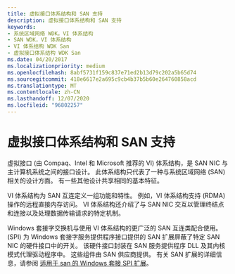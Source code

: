 ```yaml
---
title: 虚拟接口体系结构和 SAN 支持
description: 虚拟接口体系结构和 SAN 支持
keywords:
- 系统区域网络 WDK，VI 体系结构
- SAN WDK，VI 体系结构
- VI 体系结构 WDK San
- 虚拟接口体系结构 WDK San
ms.date: 04/20/2017
ms.localizationpriority: medium
ms.openlocfilehash: 8abf5731f159c837e71ed2b13d79c202a5b65d74
ms.sourcegitcommit: 418e6617e2a695c9cb4b37b5b60e264760858acd
ms.translationtype: MT
ms.contentlocale: zh-CN
ms.lasthandoff: 12/07/2020
ms.locfileid: "96802257"
---
```

# <a name="virtual-interface-architecture-and-support-for-san"></a>虚拟接口体系结构和 SAN 支持





虚拟接口 (由 Compaq、Intel 和 Microsoft 推荐的 VI) 体系结构，是 SAN NIC 与主计算机系统之间的接口设计。 此体系结构只代表了一种与系统区域网络 (SAN) 相关的设计方面。 有一些其他设计共享相同的基本特征。

VI 体系结构为 SAN 互连定义一组功能和特性。 例如，VI 体系结构支持 (RDMA) 操作的远程直接内存访问。 VI 体系结构还介绍了与 SAN NIC 交互以管理终结点和连接以及处理数据传输请求的特定机制。

Windows 套接字交换机与使用 VI 体系结构的更广泛的 SAN 互连类配合使用。  (SPI) 为 Windows 套接字服务提供程序接口提供的 SAN 扩展屏蔽了特定 SAN NIC 的硬件接口中的开关。 该硬件接口封装在 SAN 服务提供程序 DLL 及其内核模式代理驱动程序中。 这些组件由 SAN 供应商提供。 有关 SAN 扩展的详细信息，请参阅 [适用于 san 的 Windows 套接 SPI 扩展](windows-sockets-spi-extensions-for-sans.md)。

 

 





